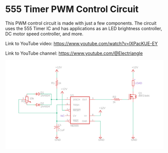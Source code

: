 # 555 Timer PWM Control Circuit
This PWM control circuit is made with just a few components. The circuit uses the 555 Timer IC and has applications as an LED brightness controller, DC motor speed controller, and more. 

Link to YouTube video: https://www.youtube.com/watch?v=IXPacKUE-EY

Link to YouTube channel: https://www.youtube.com/@Electriangle

![alt text](https://github.com/Electriangle/555-Timer-PWM-Control-Circuit/blob/main/Schematic-555-Timer-PWM-Control-Circuit.png?raw=true)
